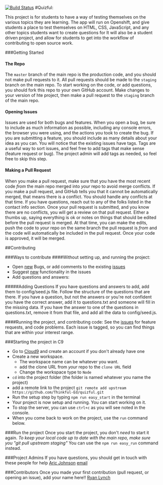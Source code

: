 [![Build Status](https://travis-ci.org/aric87/tuneful.png)](https://travis-ci.org/thinkful-ed/quizful)
#Quizful:

This project is for students to have a way of testing themselves on the various topics they are learning. 
The app will run on Openshift, and give students a place to test themselves on HTML, CSS, JavaScript, and any other topics students want to create questions for 
It will also be a student driven project, and allow for students to get into the workflow of contributing to open source work.

###Getting Started
#### The Repo
The `master` branch of the main repo is the production code, and you should not make pull requests to it. All pull requests should be made to the `staging` branch on the main repo. 
To start working on the code, or add questions, you should fork this repo to your own GitHub account. Make changes to your version of hte project, then make a pull request to the `staging` branch of the main repo. 

#### Opening Issues
Issues are used for both bugs and features. When you open a bug, be sure to include as much information as possible, including any console errors, the browser you were using, and the actions you took to create the bug. 
If you are submitting a feature, you should include as many details about your idea as you can. 
You will notice that the existing issues have tags. Tags are a useful way to sort issues, and feel free to add tags that make sense (feature request or bug). The project admin will add tags as needed, so feel free to skip this step. 

#### Making a Pull Request 
When you make a pull request, make sure that you have the most recent code _from_ the main repo merged into _your_ repo to avoid merge conflicts. If you make a pull request, and GitHub tells you that it cannot be automatically merged, that means there is a conflict. You should handle any conflicts at that time. If you have questions, reach out to any of the folks listed in the contact info section. 
Once your pull request is submitted, and you know there are no conflicts, you will get a review on that pull request. Either a thumbs up, saying everything is ok or notes on things that should be edited before the pull request is merged. At that time, you can make the edits, push the code to _your_ repo on the same branch the pull request is _from_ and the code will automatically be included in the pull request. 
Once your code is approved, it will be merged. 

##Contributing

###Ways to contribute
####Without setting up, and running the project:
- Open [new](https://github.com/Thinkful-Ed/quizful/issues/new) Bugs, or add comments to the existing [issues](https://github.com/thinkful-ed/quizful/issues)
- Suggest [new](https://github.com/Thinkful-Ed/quizful/issues/new) functionality in the issues
- Add questions and answers:

#####Adding Questions
If you have questions and answers to add, add them to config/seed.js file. Follow the structure of the questions that are there. 
If you have a question, but not the answers or you're not confident you have the correct answer, add it to questions.txt and someone will fill in the missing data. 
If you have the answer to one of the questions in questions.txt, remove it from that file, and add all the data to config/seed.js.

####Running the project, and contributing code:
See the [issues](https://github.com/thinkful-ed/quizful/issues) for feature requests, and code problems. Each issue is tagged, so you can find things that are within your interest range.

###Starting the project in C9
- Go to [Cloud9](https://c9.io) and create an account if you don't already have one
- Create a new workspace.  
    - The workspace name can be whatever you want. 
    -  add the clone URL from _your_ repo to the `clone URL` field
    -  Change the workspace type to `Node`
- `cd` into the project folder (the folder is named whatever you name the project)
- add a remote link to the project `git remote add upstream https://github.com/Thinkful-Ed/quizful.git`
- Run the setup step by typing `npm run easy_start` in the terminal
- Your project is now setup and running. You can start working on it. 
- To stop the server, you can use `ctrl+c` as you will see noted in the console. 
- When you come back to work on the project, use the `run` command below.

###Run the project
Once you start the project, you don't _need_ to start it again. 
*To keep your local code up to date with the main repo, make sure you "git pull upstream staging"*
You can use the `npm run easy_run` command instead.


###Project Admins
If you have questions, you should get in touch with these people for help
[Aric Johnson](https://github.com/aric87) [email](aric@thinkful.com)


###Contributors
Once you made your first contribution (pull request, or opening an issue), add your name here!!
[Ryan Lynch](https://github.com/shiftyp)

